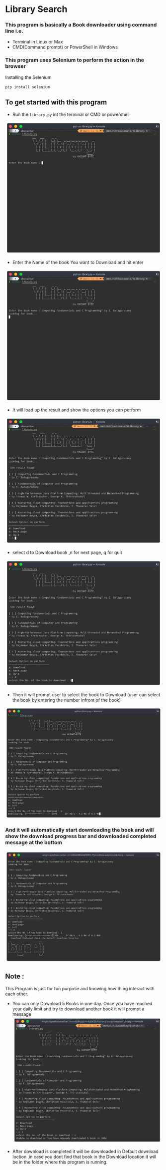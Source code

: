 # Library Search

### This program is basically a Book downloader using command line i.e.

- Terminal in Linux or Max
- CMD(Command prompt) or PowerShell in Windows

### This program uses Selenium to perform the action in the browser

Installing the Selenium

```
pip install selenium
```

## To get started with this program

- Run the `library.py` int the terminal or CMD or powershell

![1](img/11.png)

- Enter the Name of the book You want to Download and hit enter

![2](img/1.png)

- It will load up the result and show the options you can perform

![3](img/2.png)

- select d to Download book ,n for next page, q for quit

![4](img/3.png)

- Then it will prompt user to select the book to Download (user can select the book by entering the number infront of the book)

![5](img/33.png)

### And it will automatically start downloading the book and will show the download progress bar and downloaded completed message at the bottom

![6](img/333.png)

## Note :

This Program is just for fun purpose and knowing how thing interact with each other.

- You can only Download 5 Books in one day.
  Once you have reached your daily limit and try to download another book it will prompt a message
  ![limit](img/4.png)

- After download is completed it will be downloaded in Default download loction ,in case you dont find that book in the Download location it will be in the folder where this program is running.
